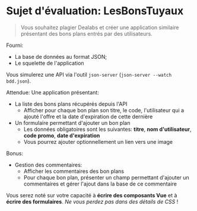 # Sujet d'évaluation: LesBonsTuyaux

> Vous souhaitez plagier Dealabs et créer une application similaire présentant des bons plans entrés par des utilisateurs.

Fourni:
- La base de données au format JSON;
- Le squelette de l'application

Vous simulerez une API via l'outil `json-server` (`json-server --watch bdd.json`).

Attendue: Une application présentant:
- La liste des bons plans récupérés depuis l'API
    - Afficher pour chaque bon plan son titre, le code, l'utilisateur qui a ajouté l'offre et la date d'expiration de cette dernière
- Un formulaire permettant d'ajouter un bon plan
    - Les données obligatoires sont les suivantes: **titre**, **nom d'utilisateur**, **code promo**, **date d'expiration**
    - Vous pourrez ajouter optionnellement un lien vers une image

Bonus:
- Gestion des commentaires:
    - Afficher les commentaires des bon plans
    - Pour chaque bon plan, présenter un champ permettant d'ajouter un commentaires et gérer l'ajout dans la base de ce commentaire

Vous serez noté sur votre capacité à **écrire des composants Vue** et à **écrire des formulaires**. *Ne vous perdez pas dans des détails de CSS* !
